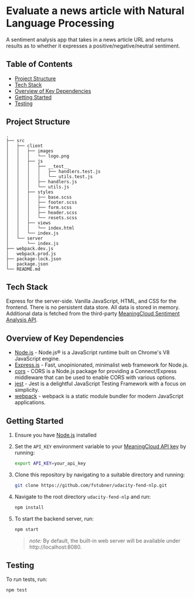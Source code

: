 # Evaluate a news article with Natural Language Processing

A sentiment analysis app that takes in a news article URL and returns results as to whether it expresses a positive/negative/neutral sentiment.

## Table of Contents

- [Project Structure](#project-structure)
- [Tech Stack](#tech-stack)
- [Overview of Key Dependencies](#overview-of-key-dependencies)
- [Getting Started](#getting-started)
- [Testing](#testing)

## Project Structure

```
.
├── src
│   ├── client
│   │   ├── images
│   │   │   └── logo.png
│   │   ├── js
│   │   │   ├── __test__
│   │   │   │   ├── handlers.test.js
│   │   │   │   └── utils.test.js
│   │   │   ├── handlers.js
│   │   │   └── utils.js
│   │   ├── styles
│   │   │   ├── base.scss
│   │   │   ├── footer.scss
│   │   │   ├── form.scss
│   │   │   ├── header.scss
│   │   │   └── resets.scss
│   │   ├── views
│   │   │   └── index.html
│   │   └── index.js
│   └── server
│       └── index.js
├── webpack.dev.js
│   webpack.prod.js
├── package-lock.json
│   package.json
└── README.md
```

## Tech Stack

Express for the server-side. Vanilla JavaScript, HTML, and CSS for the frontend. There is no persistent data store. All data is stored in memory. Additional data is fetched from the third-party [MeaningCloud Sentiment Analysis API](https://learn.meaningcloud.com/developer/sentiment-analysis/2.1/doc/what-is-sentiment-analysis).

## Overview of Key Dependencies

- [Node.js](https://nodejs.org/en/) - Node.js® is a JavaScript runtime built on Chrome's V8 JavaScript engine.
- [Express.js](https://expressjs.com/) - Fast, unopinionated, minimalist web framework for Node.js.
- [cors](https://www.npmjs.com/package/cors) - CORS is a Node.js package for providing a Connect/Express middleware that can be used to enable CORS with various options.
- [jest](https://jestjs.io/) - Jest is a delightful JavaScript Testing Framework with a focus on simplicity.
- [webpack](https://webpack.js.org/) - webpack is a static module bundler for modern JavaScript applications.

## Getting Started

1. Ensure you have [Node.js](https://nodejs.org/en/download/) installed
2. Set the `API_KEY` environment variable to your [MeaningCloud API key](https://www.meaningcloud.com/developer/account/subscriptions) by running:
   ```bash
   export API_KEY=your_api_key
   ```
2. Clone this repository by navigating to a suitable directory and running:
   ```bash
   git clone https://github.com/fstubner/udacity-fend-nlp.git
   ```
3. Navigate to the root directory `udacity-fend-nlp` and run:
   ```bash
   npm install
   ```
4. To start the backend server, run:

   ```bash
   npm start
   ```

   > _note:_ By default, the built-in web server will be available under http://localhost:8080.

## Testing

To run tests, run:
```bash
npm test
```
